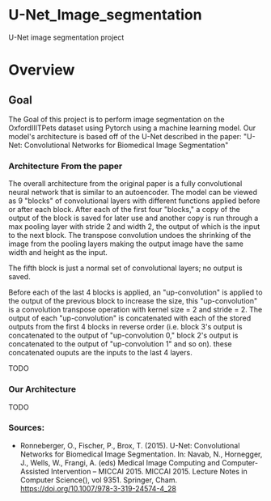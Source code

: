 # U-Net_Image_segmentation
U-Net image segmentation project

# Overview
## Goal

The Goal of this project is to perform image segmentation on the OxfordIIITPets dataset using Pytorch using a machine learning model. 
Our model's architecture is based off of the U-Net described in the paper: "U-Net: Convolutional Networks for Biomedical Image Segmentation"

### Architecture From the paper
The overall architecture from the original paper is a fully convolutional neural network that is similar to an autoencoder. 
The model can be viewed as 9 "blocks" of convolutional layers with different functions applied before or after each block. After each of the first four "blocks,"
a copy of the output of the block is saved for later use and another copy is run through a max pooling layer with stride 2 and width 2, the output of which is the input to the next block. The transpose convolution undoes the shrinking of the image from the pooling layers making the output image have the same width and height as the input.

The fifth block is just a normal set of convolutional layers; no output is saved.

Before each of the last 4 blocks is applied, an "up-convolution" is applied to the output of the previous block to increase the size, this "up-convolution" is a convolution transpose operation with kernel size = 2 and stride = 2. The output of each "up-convolution" is concatenated with each of the stored outputs from the first 4 blocks in reverse order (i.e. block 3's output is concatenated to the output of "up-convolution 0," block 2's output is concatenated to the output of "up-convolution 1" and so on). these concatenated ouputs are the inputs to the last 4 layers.


TODO

### Our Architecture
TODO

### Sources:
- Ronneberger, O., Fischer, P., Brox, T. (2015). U-Net: Convolutional Networks for Biomedical Image Segmentation. In: Navab, N., 
  Hornegger, J., Wells, W., Frangi, A. (eds) Medical Image Computing and Computer-Assisted Intervention – MICCAI 2015. MICCAI 2015. Lecture Notes in Computer Science(), vol 9351. Springer, Cham. https://doi.org/10.1007/978-3-319-24574-4_28
